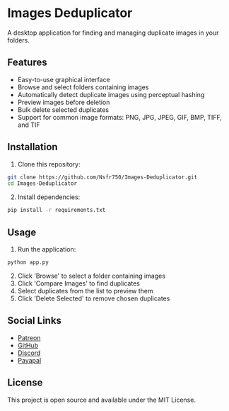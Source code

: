 # Images Deduplicator

A desktop application for finding and managing duplicate images in your folders.

## Features

- Easy-to-use graphical interface
- Browse and select folders containing images
- Automatically detect duplicate images using perceptual hashing
- Preview images before deletion
- Bulk delete selected duplicates
- Support for common image formats: PNG, JPG, JPEG, GIF, BMP, TIFF, and TIF

## Installation

1. Clone this repository:
```bash
git clone https://github.com/Nsfr750/Images-Deduplicator.git
cd Images-Deduplicator
```

2. Install dependencies:
```bash
pip install -r requirements.txt
```

## Usage

1. Run the application:
```bash
python app.py
```

2. Click 'Browse' to select a folder containing images
3. Click 'Compare Images' to find duplicates
4. Select duplicates from the list to preview them
5. Click 'Delete Selected' to remove chosen duplicates

## Social Links

- [Patreon](https://www.patreon.com/Nsfr750)
- [GitHub](https://github.com/Nsfr750)
- [Discord](https://discord.gg/BvvkUEP9)
- [Payapal](https://paypal.me/3dmega)

## License

This project is open source and available under the MIT License.

